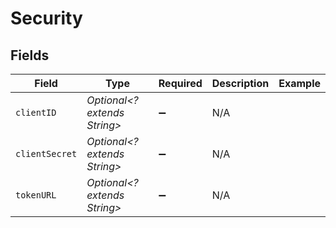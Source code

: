 # Security


## Fields

| Field                        | Type                         | Required                     | Description                  | Example                      |
| ---------------------------- | ---------------------------- | ---------------------------- | ---------------------------- | ---------------------------- |
| `clientID`                   | *Optional<? extends String>* | :heavy_minus_sign:           | N/A                          |                              |
| `clientSecret`               | *Optional<? extends String>* | :heavy_minus_sign:           | N/A                          |                              |
| `tokenURL`                   | *Optional<? extends String>* | :heavy_minus_sign:           | N/A                          |                              |